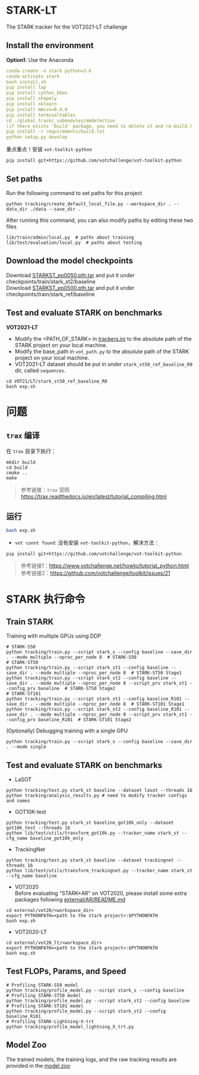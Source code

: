 # STARK-LT
The STARK tracker for the VOT2021-LT challenge


## Install the environment

**Option1**: Use the Anaconda

```yml
conda create -n stark python=3.6
conda activate stark
bash install.sh
pip install lap
pip install cython_bbox
pip install shapely
pip install sklearn
pip install mmcv==0.4.0
pip install terminaltables
cd ./global_track/_submodules/mmdetection
(if there exists 'build' package, you need to delete it and re-build.)
pip install -r requirements/build.txt
python setup.py develop
```

重点重点！安装 `vot-toolkit-python`

```shell
pip install git+https://github.com/votchallenge/vot-toolkit-python
```


## Set paths
Run the following command to set paths for this project

```shell
python tracking/create_default_local_file.py --workspace_dir . --data_dir ./data --save_dir .
```

After running this command, you can also modify paths by editing these two files

```shell
lib/train/admin/local.py  # paths about training
lib/test/evaluation/local.py  # paths about testing
```

## Download the model checkpoints

Download [STARKST_ep0050.pth.tar](https://drive.google.com/file/d/1OKazQszrFs-xxrlptXDkCOs33N4vGhXm/view?usp=sharing) and put it under checkpoints/train/stark_st2/baseline  
Download [STARKST_ep0500.pth.tar](https://drive.google.com/file/d/1cfSAQYJMi7gn_ZCQZMhVp3pfqsSVTBEK/view?usp=sharing) and put it under checkpoints/train/stark_ref/baseline


## Test and evaluate STARK on benchmarks

**VOT2021-LT**

- Modify the <PATH_OF_STARK> in [trackers.ini](VOT21/LT/stark_st50_ref_baseline_R0/trackers.ini) to the absolute path of the STARK project on your local machine.
- Modify the base_path in `vot_path.py` to the absolute path of the STARK project on your local machine.
- VOT2021-LT dataset should be put in under `stark_st50_ref_baseline_R0` dir, called `sequences`.

```shell
cd VOT21/LT/stark_st50_ref_baseline_R0
bash exp.sh
```

# 问题

## `trax` 编译

在 `trax` 目录下执行：

```shell
mkdir build
cd build
cmake ..
make
```

> 参考链接：`trax` 官网 https://trax.readthedocs.io/en/latest/tutorial_compiling.html


## 运行

```bash
bash exp.sh
```

- `vot connt found`: 没有安装 `vot-toolkit-python`，解决方法：

```shell
pip install git+https://github.com/votchallenge/vot-toolkit-python
```

> 参考链接1：https://www.votchallenge.net/howto/tutorial_python.html
> 参考链接2：https://github.com/votchallenge/toolkit/issues/21


# STARK 执行命令

## Train STARK
Training with multiple GPUs using DDP
```shell
# STARK-S50
python tracking/train.py --script stark_s --config baseline --save_dir . --mode multiple --nproc_per_node 8  # STARK-S50
# STARK-ST50
python tracking/train.py --script stark_st1 --config baseline --save_dir . --mode multiple --nproc_per_node 8  # STARK-ST50 Stage1
python tracking/train.py --script stark_st2 --config baseline --save_dir . --mode multiple --nproc_per_node 8 --script_prv stark_st1 --config_prv baseline  # STARK-ST50 Stage2
# STARK-ST101
python tracking/train.py --script stark_st1 --config baseline_R101 --save_dir . --mode multiple --nproc_per_node 8  # STARK-ST101 Stage1
python tracking/train.py --script stark_st2 --config baseline_R101 --save_dir . --mode multiple --nproc_per_node 8 --script_prv stark_st1 --config_prv baseline_R101  # STARK-ST101 Stage2
```

(Optionally) Debugging training with a single GPU
```shell
python tracking/train.py --script stark_s --config baseline --save_dir . --mode single
```
## Test and evaluate STARK on benchmarks

- LaSOT
```shell
python tracking/test.py stark_st baseline --dataset lasot --threads 16
python tracking/analysis_results.py # need to modify tracker configs and names
```
- GOT10K-test
```shell
python tracking/test.py stark_st baseline_got10k_only --dataset got10k_test --threads 16
python lib/test/utils/transform_got10k.py --tracker_name stark_st --cfg_name baseline_got10k_only
```
- TrackingNet
```shell
python tracking/test.py stark_st baseline --dataset trackingnet --threads 16
python lib/test/utils/transform_trackingnet.py --tracker_name stark_st --cfg_name baseline
```
- VOT2020  
Before evaluating "STARK+AR" on VOT2020, please install some extra packages following [external/AR/README.md](external/AR/README.md)
```shell
cd external/vot20/<workspace_dir>
export PYTHONPATH=<path to the stark project>:$PYTHONPATH
bash exp.sh
```
- VOT2020-LT
```shell
cd external/vot20_lt/<workspace_dir>
export PYTHONPATH=<path to the stark project>:$PYTHONPATH
bash exp.sh
```
## Test FLOPs, Params, and Speed
```shell
# Profiling STARK-S50 model
python tracking/profile_model.py --script stark_s --config baseline
# Profiling STARK-ST50 model
python tracking/profile_model.py --script stark_st2 --config baseline
# Profiling STARK-ST101 model
python tracking/profile_model.py --script stark_st2 --config baseline_R101
# Profiling STARK-Lightning-X-trt
python tracking/profile_model_lightning_X_trt.py
```

## Model Zoo
The trained models, the training logs, and the raw tracking results are provided in the [model zoo](MODEL_ZOO.md)
